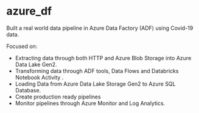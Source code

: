 # azure_df
Built a real world data pipeline in Azure Data Factory (ADF) using Covid-19 data.



Focused on:
- Extracting data through both HTTP and Azure Blob Storage into Azure Data Lake Gen2.
- Transforming data through ADF tools, Data Flows and Databricks Notebook Activity .
- Loading Data from Azure Data Lake Storage Gen2 to Azure SQL Database.
- Create production ready pipelines
- Monitor pipelines through Azure Monitor and Log Analytics.

